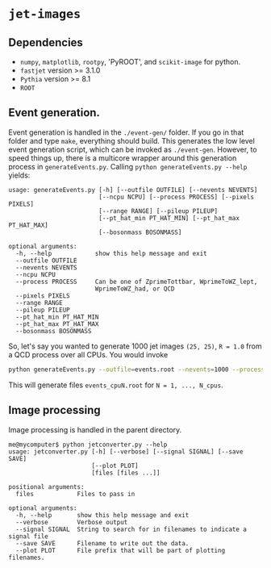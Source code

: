 # `jet-images`

## Dependencies

* `numpy`, `matplotlib`, `rootpy`, 'PyROOT', and `scikit-image` for python.
* `fastjet` version >= 3.1.0
* `Pythia` version >= 8.1
* `ROOT`

## Event generation.

Event generation is handled in the `./event-gen/` folder. If you go in that folder and type `make`, everything should build.
This generates the low level event generation script, which can be invoked as `./event-gen`. However, to speed things up, there is a multicore wrapper around this generation process in `generateEvents.py`. Calling `python generateEvents.py --help` yields:

```
usage: generateEvents.py [-h] [--outfile OUTFILE] [--nevents NEVENTS]
                         [--ncpu NCPU] [--process PROCESS] [--pixels PIXELS]
                         [--range RANGE] [--pileup PILEUP]
                         [--pt_hat_min PT_HAT_MIN] [--pt_hat_max PT_HAT_MAX]
                         [--bosonmass BOSONMASS]

optional arguments:
  -h, --help            show this help message and exit
  --outfile OUTFILE
  --nevents NEVENTS
  --ncpu NCPU
  --process PROCESS     Can be one of ZprimeTottbar, WprimeToWZ_lept,
                        WprimeToWZ_had, or QCD
  --pixels PIXELS
  --range RANGE
  --pileup PILEUP
  --pt_hat_min PT_HAT_MIN
  --pt_hat_max PT_HAT_MAX
  --bosonmass BOSONMASS
```

So, let's say you wanted to generate 1000 jet images `(25, 25)`, `R = 1.0` from a QCD process over all CPUs. You would invoke

```bash
python generateEvents.py --outfile=events.root --nevents=1000 --process=QCD --pixels=25 --range=1.0
```

This will generate files `events_cpuN.root` for `N = 1, ..., N_cpus`.



## Image processing

Image processing is handled in the parent directory. 


```
me@mycomputer$ python jetconverter.py --help
usage: jetconverter.py [-h] [--verbose] [--signal SIGNAL] [--save SAVE]
                       [--plot PLOT]
                       [files [files ...]]

positional arguments:
  files            Files to pass in

optional arguments:
  -h, --help       show this help message and exit
  --verbose        Verbose output
  --signal SIGNAL  String to search for in filenames to indicate a signal file
  --save SAVE      Filename to write out the data.
  --plot PLOT      File prefix that will be part of plotting filenames.
```


